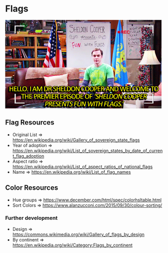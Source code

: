 # Flags

![Fun with Flags](https://raw.githubusercontent.com/cedmax/flags/master/public/fun-with-flags.gif)

## Flag Resources

- Original List => https://en.wikipedia.org/wiki/Gallery_of_sovereign_state_flags
- Year of adoption => https://en.wikipedia.org/wiki/List_of_sovereign_states_by_date_of_current_flag_adoption
- Aspect ratio => https://en.wikipedia.org/wiki/List_of_aspect_ratios_of_national_flags
- Name => https://en.wikipedia.org/wiki/List_of_flag_names

## Color Resources

- Hue groups => https://www.december.com/html/spec/colorhsltable.html
- Sort Colors => https://www.alanzucconi.com/2015/09/30/colour-sorting/

### Further development

- Design => https://commons.wikimedia.org/wiki/Gallery_of_flags_by_design
- By continent => https://en.wikipedia.org/wiki/Category:Flags_by_continent
